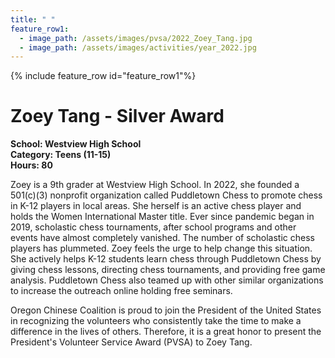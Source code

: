 ```yaml
---
title: " "
feature_row1:
  - image_path: /assets/images/pvsa/2022_Zoey_Tang.jpg
  - image_path: /assets/images/activities/year_2022.jpg
---
```


{% include feature_row id="feature_row1"%}

# Zoey Tang - Silver Award

**School: Westview High School**  
**Category: Teens (11-15)**  
**Hours: 80**  

Zoey is a 9th grader at Westview High School. In 2022, she founded a 501(c)(3) nonprofit organization called Puddletown Chess to promote chess in K-12 players in local areas. She herself is an active chess player and holds the Women International Master title. Ever since pandemic began in 2019, scholastic chess tournaments, after school programs and other events have almost completely vanished. The number of scholastic chess players has plummeted. Zoey feels the urge to help change this situation. She actively helps K-12 students learn chess through Puddletown Chess by giving chess lessons, directing chess tournaments, and providing free game analysis. Puddletown Chess also teamed up with other similar organizations to increase the outreach online holding free seminars.

Oregon Chinese Coalition is proud to join the President of the United States in recognizing the volunteers who consistently take the time to make a difference in the lives of others. Therefore, it is a great honor to present the President's Volunteer Service Award (PVSA) to Zoey Tang.
